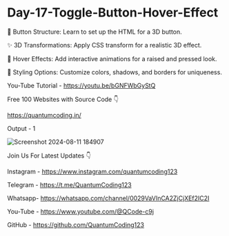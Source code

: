 # Day-17-Toggle-Button-Hover-Effect
🔧 Button Structure: Learn to set up the HTML for a 3D button.

✨ 3D Transformations: Apply CSS transform for a realistic 3D effect.

🎨 Hover Effects: Add interactive animations for a raised and pressed look.

🌈 Styling Options: Customize colors, shadows, and borders for uniqueness.

You-Tube Tutorial - https://youtu.be/bGNFWbGyStQ

Free 100 Websites with Source Code 👇

https://quantumcoding.in/

Output - 1

![Screenshot 2024-08-11 184907](https://github.com/user-attachments/assets/f3c8cf7b-c705-4841-ae1b-a5b6bb5e95e8)

Join Us For Latest Updates 👇

Instagram - https://www.instagram.com/quantumcoding123

Telegram - https://t.me/QuantumCoding123

Whatsapp- https://whatsapp.com/channel/0029VaVInCA2ZjCjXEf2IC2I

You-Tube - https://www.youtube.com/@QCode-c9j

GitHub - https://github.com/QuantumCoding123
